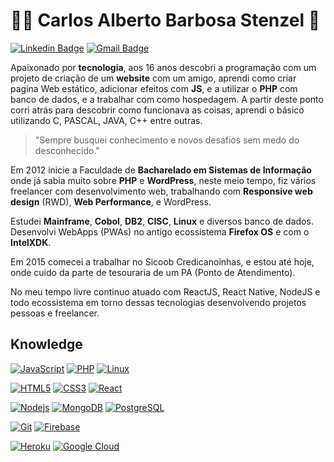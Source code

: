 # :man_technologist: Carlos Alberto Barbosa Stenzel 👋

[![Linkedin Badge](https://img.shields.io/badge/-LinkedIn-blue?style=flat-square&logo=Linkedin&logoColor=white&link=https://www.linkedin.com/in/carlosstenzel/)](https://www.linkedin.com/in/carlosstenzel/)
[![Gmail Badge](https://img.shields.io/badge/-Gmail-c14438?style=flat-square&logo=Gmail&logoColor=white&link=mailto:carlosstenzel@hotmail.com)](mailto:carlosstenzel@hotmail.com)

Apaixonado por **tecnologia**, aos 16 anos descobri a programação com um projeto de criação de um **website** com um amigo, aprendi como criar pagina Web estático, adicionar efeitos com **JS**, e a utilizar o **PHP** com banco de dados, e a trabalhar com como hospedagem. A partir deste ponto corri atrás para descobrir como funcionava as coisas, aprendi o básico utilizando C, PASCAL, JAVA, C++ entre outras.

> "Sempre busquei conhecimento e novos desafios sem medo do desconhecido."

Em 2012 inicie a Faculdade de **Bacharelado em Sistemas de Informação**  onde já sabia muito sobre **PHP** e **WordPress**, neste meio tempo, fiz vários freelancer com desenvolvimento web, trabalhando com **Responsive web design** (RWD), **Web Performance**, e WordPress. 

Estudei **Mainframe**, **Cobol**, **DB2**, **CISC**, **Linux** e diversos banco de dados. Desenvolvi WebApps (PWAs) no antigo ecossistema **Firefox OS** e com o **IntelXDK**.
  
Em 2015 comecei a trabalhar no Sicoob Credicanoinhas, e estou até hoje, onde cuido da parte de tesouraria de um PA (Ponto de Atendimento).

No meu tempo livre continuo atuado com ReactJS, React Native, NodeJS e todo ecossistema em torno dessas tecnologias desenvolvendo projetos pessoas e freelancer.

## Knowledge
[![JavaScript](https://img.shields.io/badge/-JavaScript-black?style=flat-square&logo=javascript&link=https://github.com/carlosstenzel/)](https://github.com/carlosstenzel/)
[![PHP](https://img.shields.io/badge/-PHP-1572B6?style=flat-square&logo=php&link=https://github.com/carlosstenzel/)](https://github.com/carlosstenzel/)
[![Linux](https://img.shields.io/badge/-Linux-E34F26?style=flat-square&logo=linux&logoColor=white&link=https://github.com/carlosstenzel/)](https://github.com/carlosstenzel/)

[![HTML5](https://img.shields.io/badge/-HTML5-E34F26?style=flat-square&logo=html5&logoColor=white&link=https://github.com/carlosstenzel/)](https://github.com/carlosstenzel/)
[![CSS3](https://img.shields.io/badge/-CSS3-1572B6?style=flat-square&logo=css3&link=https://github.com/carlosstenzel/)](https://github.com/carlosstenzel/)
[![React](https://img.shields.io/badge/-React-black?style=flat-square&logo=react&link=https://github.com/carlosstenzel/)](https://github.com/carlosstenzel/)

[![Nodejs](https://img.shields.io/badge/-Nodejs-black?style=flat-square&logo=Node.js&link=https://github.com/carlosstenzel/)](https://github.com/carlosstenzel/)
[![MongoDB](https://img.shields.io/badge/-MongoDB-black?style=flat-square&logo=mongodb&link=https://github.com/carlosstenzel/)](https://github.com/carlosstenzel/)
[![PostgreSQL](https://img.shields.io/badge/-PostgreSQL-336791?style=flat-square&logo=postgresql&link=https://github.com/carlosstenzel/)](https://github.com/carlosstenzel/)

[![Git](https://img.shields.io/badge/-Git-black?style=flat-square&logo=git&link=https://github.com/carlosstenzel/)](https://github.com/carlosstenzel/)
[![Firebase](https://img.shields.io/badge/-Firebase-FCA121?style=flat-square&logo=firebase&link=https://github.com/carlosstenzel/)](https://github.com/carlosstenzel/)

[![Heroku](https://img.shields.io/badge/-Heroku-430098?style=flat-square&logo=heroku&link=https://github.com/carlosstenzel/)](https://github.com/carlosstenzel/)
[![Google Cloud](https://img.shields.io/badge/Google%20Cloud-black?style=flat-square&logo=google-cloud&link=https://github.com/carlosstenzel/)](https://github.com/carlosstenzel/)
